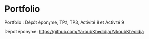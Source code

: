 # Portfolio
Portfolio : Dépôt éponyme, TP2, TP3, Activité 8 et Activité 9

Dépot éponyme: https://github.com/YakoubKhedidja/YakoubKhedidja

